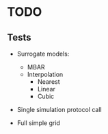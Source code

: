 
# TODO

## Tests

- Surrogate models:
    - MBAR
    - Interpolation
        - Nearest
        - Linear
        - Cubic

- Single simulation protocol call

- Full simple grid
